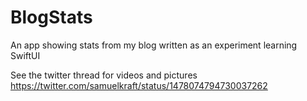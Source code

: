 # BlogStats
An app showing stats from my blog written as an experiment learning SwiftUI

See the twitter thread for videos and pictures https://twitter.com/samuelkraft/status/1478074794730037262
